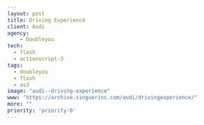 ```yaml
---
layout: post
title: Driving Experience
client: Audi
agency:
    - Doubleyou
tech:
  - flash
  - actionscript-3
tags:
  - doubleyou
  - flash
  - as3
image: "audi--driving-experience"
www: "https://archive.singuerinc.com/audi/drivingexperience/"
more: ""
priority: 'priority-0'
---
```

